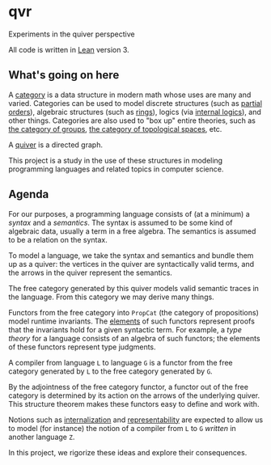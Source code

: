 # qvr
Experiments in the quiver perspective

All code is written in [Lean](http://leanprover.github.io) version 3.


## What's going on here

A [category](https://ncatlab.org/nlab/show/category) is a data structure in modern math whose uses are many and varied. Categories can be used to model discrete structures (such as [partial orders](https://ncatlab.org/nlab/show/partial+order)), algebraic structures (such as [rings](https://ncatlab.org/nlab/show/ring)), logics (via [internal logics](https://ncatlab.org/nlab/show/internal+logic)), and other things. Categories are also used to "box up" entire theories, such as [the category of groups](https://ncatlab.org/nlab/show/Grp), [the category of topological spaces](https://ncatlab.org/nlab/show/Top), etc.

A [quiver](https://ncatlab.org/nlab/show/quiver) is a directed graph.

This project is a study in the use of these structures in modeling programming languages and related topics in computer science.


## Agenda

For our purposes, a programming language consists of (at a minimum) a *syntax* and a *semantics*. The syntax is assumed to be some kind of algebraic data, usually a term in a free algebra. The semantics is assumed to be a relation on the syntax.

To model a language, we take the syntax and semantics and bundle them up as a quiver: the vertices in the quiver are syntactically valid terms, and the arrows in the quiver represent the semantics.

The free category generated by this quiver models valid semantic traces in the language. From this category we may derive many things.

Functors from the free category into `PropCat` (the category of propositions) model runtime invariants. The [elements](https://ncatlab.org/nlab/show/category+of+elements) of such functors represent proofs that the invariants hold for a given syntactic term. For example, a *type theory* for a language consists of an algebra of such functors; the elements of these functors represent type judgments.

A compiler from language `L` to language `G` is a functor from the free category generated by `L` to the free category generated by `G`.

By the adjointness of the free category functor, a functor out of the free category is determined by its action on the arrows of the underlying quiver. This structure theorem makes these functors easy to define and work with.

Notions such as [internalization](https://ncatlab.org/nlab/show/internal+category) and [representability](https://ncatlab.org/nlab/show/representable+functor) are expected to allow us to model (for instance) the notion of a compiler from `L` to `G` *written* in another language `Z`.

In this project, we rigorize these ideas and explore their consequences.
